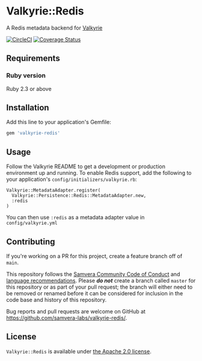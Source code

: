 # Valkyrie::Redis

A Redis metadata backend for [Valkyrie](https://github.com/samvera-labs/valkyrie)

[![CircleCI](https://circleci.com/gh/samvera-labs/valkyrie-redis.svg?style=svg)](https://circleci.com/gh/samvera-labs/valkyrie-redis)
[![Coverage Status](https://coveralls.io/repos/github/samvera-labs/valkyrie-redis/badge.svg?branch=master)](https://coveralls.io/github/samvera-labs/valkyrie-redis?branch=master)

## Requirements

### Ruby version
Ruby 2.3 or above

## Installation

Add this line to your application's Gemfile:

```ruby
gem 'valkyrie-redis'
```

## Usage

Follow the Valkyrie README to get a development or production environment up and running. To enable Redis support,
add the following to your application's `config/initializers/valkyrie.rb`:

    Valkyrie::MetadataAdapter.register(
      Valkyrie::Persistence::Redis::MetadataAdapter.new,
      :redis
    )

You can then use `:redis` as a metadata adapter value in `config/valkyrie.yml`

## Contributing 

If you're working on a PR for this project, create a feature branch off of `main`. 

This repository follows the [Samvera Community Code of Conduct](https://samvera.atlassian.net/wiki/spaces/samvera/pages/405212316/Code+of+Conduct) and [language recommendations](https://github.com/samvera/maintenance/blob/master/templates/CONTRIBUTING.md#language).  Please ***do not*** create a branch called `master` for this repository or as part of your pull request; the branch will either need to be removed or renamed before it can be considered for inclusion in the code base and history of this repository.

Bug reports and pull requests are welcome on GitHub at https://github.com/samvera-labs/valkyrie-redis/.

## License

`Valkyrie::Redis` is available under [the Apache 2.0 license](LICENSE).
